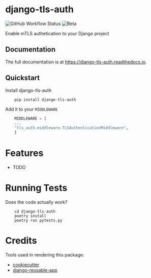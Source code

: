 
# django-tls-auth

![GitHub Workflow Status](https://img.shields.io/github/workflow/status/{owner}/{repo}/CI?label=build)
![Beta](https://img.shields.io/badge/beta-8A2BE2)

Enable mTLS authetication to your Django project

Documentation
-------------

The full documentation is at https://django-tls-auth.readthedocs.io.

Quickstart
----------

Install django-tls-auth
```shell script
    pip install django-tls-auth
```

Add it to your `MIDDLEWARE`

```python python
    MIDDLEWARE = [
    ...
    "tls_auth.middleware.TLSAuthenticationMiddleware",
    ]
```


# Features

* TODO

# Running Tests

Does the code actually work?
```shell script
    cd django-tls-auth
    poetry install
    poetry run pytests.py
````

# Credits

Tools used in rendering this package:

* [cookiecutter](https://github.com/audreyr/cookiecutter)
* [django-reusable-app](https://github.com/AndreGuerra123/django-reusable-app)
